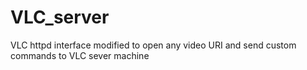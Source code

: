 # VLC_server
VLC httpd interface modified to open any video URI and send custom commands to VLC sever machine
